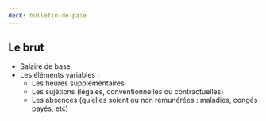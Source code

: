 ```yaml
---
deck: bulletin-de-paie
---
```


## Le brut

* Salaire de base
* Les éléments variables  :
  * Les heures supplémentaires
  * Les sujétions <span class="info">(légales, conventionnelles ou contractuelles)</span>
  * Les absences <span class="info">(qu’elles soient ou non rémunérées : maladies, congés payés, etc)</span>

